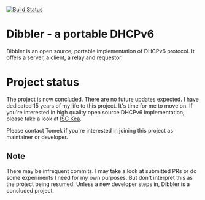 [![Build Status](https://travis-ci.org/tomaszmrugalski/dibbler.svg?branch=master)](https://travis-ci.org/tomaszmrugalski/dibbler)

# Dibbler - a portable DHCPv6

Dibbler is an open source, portable implementation of DHCPv6 protocol. It offers
a server, a client, a relay and requestor. 


# Project status

The project is now concluded. There are no future updates expected. I have dedicated 15 years of my life
to this project. It's time for me to move on. If you're interested in high quality open source DHCPv6 implementation,
please take a look at [ISC Kea](https://gitlab.isc.org/isc-projects/kea).

Please contact Tomek if you're interested in joining this project as maintainer or developer.

## Note

There may be infrequent commits. I may take a look at submitted PRs or do some
experiments I need for my own purposes. But don't interpret this as the project
being resumed. Unless a new developer steps in, Dibbler is a concluded project.

